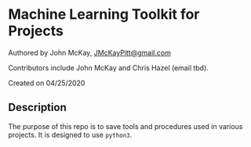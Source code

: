 # Machine Learning Toolkit for Projects
Authored by John McKay, JMcKayPitt@gmail.com

Contributors include John McKay and Chris Hazel (email tbd).

Created on 04/25/2020

## Description
The purpose of this repo is to save tools and procedures used in various projects. It is designed to
use `python3`.
